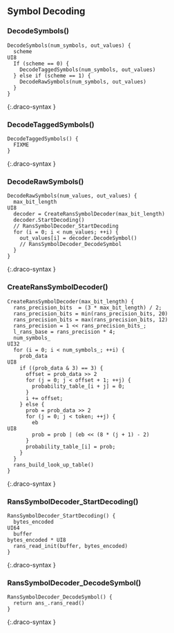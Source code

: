 
## Symbol Decoding

### DecodeSymbols()

~~~~~
DecodeSymbols(num_symbols, out_values) {
  scheme                                                                             UI8
  If (scheme == 0) {
    DecodeTaggedSymbols(num_symbols, out_values)
  } else if (scheme == 1) {
    DecodeRawSymbols(num_symbols, out_values)
  }
}
~~~~~
{:.draco-syntax }


### DecodeTaggedSymbols()

~~~~~
DecodeTaggedSymbols() {
  FIXME
}
~~~~~
{:.draco-syntax }


### DecodeRawSymbols()

~~~~~
DecodeRawSymbols(num_values, out_values) {
  max_bit_length                                                                     UI8
  decoder = CreateRansSymbolDecoder(max_bit_length)
  decoder.StartDecoding()
  // RansSymbolDecoder_StartDecoding
  for (i = 0; i < num_values; ++i) {
    out_values[i] = decoder.DecodeSymbol()
    // RansSymbolDecoder_DecodeSymbol
  }
}
~~~~~
{:.draco-syntax }


### CreateRansSymbolDecoder()

~~~~~
CreateRansSymbolDecoder(max_bit_length) {
  rans_precision_bits  = (3 * max_bit_length) / 2;
  rans_precision_bits = min(rans_precision_bits, 20)
  rans_precision_bits = max(rans_precision_bits, 12)
  rans_precision = 1 << rans_precision_bits_;
  l_rans_base = rans_precision * 4;
  num_symbols_                                                                       UI32
  for (i = 0; i < num_symbols_; ++i) {
    prob_data                                                                        UI8
    if ((prob_data & 3) == 3) {
      offset = prob_data >> 2
      for (j = 0; j < offset + 1; ++j) {
        probability_table_[i + j] = 0;
      }
      i += offset;
    } else {
      prob = prob_data >> 2
      for (j = 0; j < token; ++j) {
        eb                                                                           UI8
        prob = prob | (eb << (8 * (j + 1) - 2)
      }
      probability_table_[i] = prob;
    }
  }
  rans_build_look_up_table()
}
~~~~~
{:.draco-syntax }


### RansSymbolDecoder_StartDecoding()

~~~~~
RansSymbolDecoder_StartDecoding() {
  bytes_encoded                                                                      UI64
  buffer                                                                             bytes_encoded * UI8
  rans_read_init(buffer, bytes_encoded)
}
~~~~~
{:.draco-syntax }


### RansSymbolDecoder_DecodeSymbol()

~~~~~
RansSymbolDecoder_DecodeSymbol() {
  return ans_.rans_read()
}
~~~~~
{:.draco-syntax }
